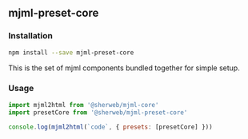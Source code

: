 ## mjml-preset-core

### Installation

```bash
npm install --save mjml-preset-core
```

This is the set of mjml components bundled together for simple setup.

### Usage

```javascript
import mjml2html from '@sherweb/mjml-core'
import presetCore from '@sherweb/mjml-preset-core'

console.log(mjml2html(`code`, { presets: [presetCore] }))
```
